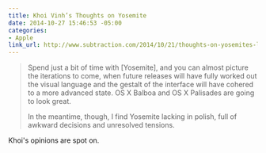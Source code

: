 ```yaml
---
title: Khoi Vinh’s Thoughts on Yosemite
date: 2014-10-27 15:46:53 -05:00
categories:
- Apple
link_url: http://www.subtraction.com/2014/10/21/thoughts-on-yosemites-look-and-feel/
---
```


> Spend just a bit of time with [Yosemite], and you can almost picture the iterations to come, when future releases will have fully worked out the visual language and the gestalt of the interface will have cohered to a more advanced state. OS X Balboa and OS X Palisades are going to look great.
>
> In the meantime, though, I find Yosemite lacking in polish, full of awkward decisions and unresolved tensions.

Khoi's opinions are spot on.
